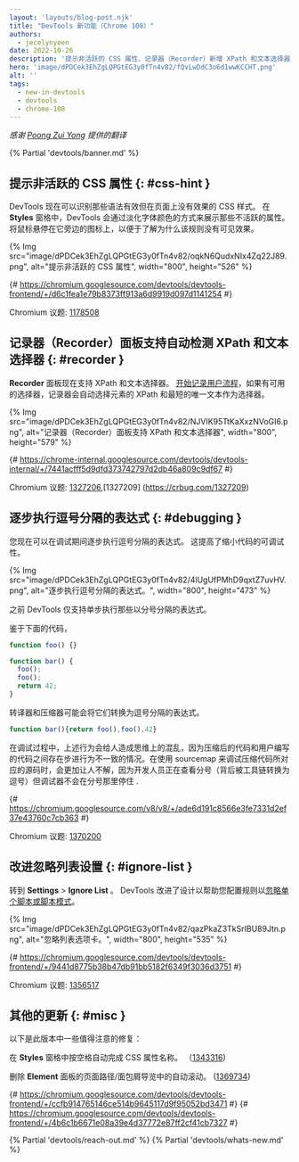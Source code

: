 ```yaml
---
layout: 'layouts/blog-post.njk'
title: "DevTools 新功能（Chrome 108）"
authors:
  - jecelynyeen
date: 2022-10-26
description: '提示非活跃的 CSS 属性、记录器（Recorder）新增 XPath 和文本选择器以及更多。'
hero: 'image/dPDCek3EhZgLQPGtEG3y0fTn4v82/fQvLwDdC3o6d1wwKCCHT.png'
alt: ''
tags:
  - new-in-devtools
  - devtools
  - chrome-108
---
```


*感谢 [Poong Zui Yong](https://www.linkedin.com/in/zui-yong-poong-1b507b14/) 提供的翻译*

{% Partial 'devtools/banner.md' %}

<!-- Translation instructions:
  1. Remove the "draft: true" tag above when submitting PR
  2. Provide translations under each of the English commented original content
  3. Translate the "description" tag above
  4. Translate all the <img> alt text
  5. Update the sites/zh/_partials/devtools/whats-new.md file -->


<!-- ## Hints for inactive CSS properties {: #css-hint } -->
## 提示非活跃的 CSS 属性 {: #css-hint }

<!-- DevTools now identifies CSS styles that are valid but have no visible effect. In the **Styles** pane, DevTools fades out the inactive properties. Hover over the icon next to it to understand why the rule has no visible effect.  -->
DevTools 现在可以识别那些语法有效但在页面上没有效果的 CSS 样式。 在 **Styles** 窗格中，DevTools 会通过淡化字体颜色的方式来展示那些不活跃的属性。 将鼠标悬停在它旁边的图标上，以便于了解为什么该规则没有可见效果。

{% Img src="image/dPDCek3EhZgLQPGtEG3y0fTn4v82/oqkN6QudxNIx4Zq22J89.png", alt="提示非活跃的 CSS 属性", width="800", height="526" %}

{# https://chromium.googlesource.com/devtools/devtools-frontend/+/d6c1fea1e79b8373ff913a6d9919d097d1141254 #}

Chromium 议题: [1178508](https://crbug.com/1178508)


<!-- ## Auto-detect XPath and text selectors in the Recorder panel {: #recorder } -->
## 记录器（Recorder）面板支持自动检测 XPath 和文本选择器 {: #recorder }

<!-- The **Recorder** panel now supports XPath and text selectors. [Start recording a user flow](/docs/devtools/recorder/#record) and the recorder automatically picks the XPath and shortest unique text of an element as selector if available. -->
**Recorder** 面板现在支持 XPath 和文本选择器。 [开始记录用户流程](/docs/devtools/recorder/#record)，如果有可用的选择器，记录器会自动选择元素的 XPath 和最短的唯一文本作为选择器。

{% Img src="image/dPDCek3EhZgLQPGtEG3y0fTn4v82/NJVIK95TtKaXxzNVoGI6.png", alt="记录器（Recorder）面板支持 XPath 和文本选择器", width="800", height="579" %}

{# https://chrome-internal.googlesource.com/devtools/devtools-internal/+/7441acfff5d9dfd373742797d2db46a809c9df67 #}

Chromium 议题: [1327206](https://crbug.com/1327206),[1327209] (https://crbug.com/1327209)


<!-- ## Step through comma-separated expressions {: #debugging } -->
## 逐步执行逗号分隔的表达式 {: #debugging }

<!-- You can now step through comma-separated expressions during debugging. This improves the debuggability of minified code. -->
您现在可以在调试期间逐步执行逗号分隔的表达式。 这提高了缩小代码的可调试性。

{% Img src="image/dPDCek3EhZgLQPGtEG3y0fTn4v82/4lUgUfPMhD9qxtZ7uvHV.png", alt="逐步执行逗号分隔的表达式。", width="800", height="473" %}

<!-- Previously, DevTools only supported stepping through semicolon-separated expressions. -->
之前 DevTools 仅支持单步执行那些以分号分隔的表达式。
<!-- Given the code below, -->
鉴于下面的代码，

```js
function foo() {}

function bar() {
  foo();
  foo();
  return 42;
}
```

<!-- Transpilers and minifiers may turn them into comma-separated expressions. -->
转译器和压缩器可能会将它们转换为逗号分隔的表达式。

```js
function bar(){return foo(),foo(),42}
``` 

<!-- This creates confusion during debugging because the stepping behavior is different between minified and authored code. It is even more confusing when using sourcemaps to debug the minified code in terms of the original code, as the developer is then looking at semicolons (which were under the hood turned into commas by the toolchain) but the debugger doesn't stop on them. -->
在调试过程中，上述行为会给人造成思维上的混乱，因为压缩后的代码和用户编写的代码之间存在步进行为不一致的情况。在使用 sourcemap 来调试压缩代码所对应的源码时，会更加让人不解，因为开发人员正在查看分号（背后被工具链转换为逗号）但调试器不会在分号那里停住 .

{# https://chromium.googlesource.com/v8/v8/+/ade6d191c8566e3fe7331d2ef37e43760c7cb363 #}

Chromium 议题: [1370200](https://crbug.com/1370200)


<!-- ## Improved Ignore list setting {: #ignore-list } -->
## 改进忽略列表设置 {: #ignore-list }
<!-- Go to **Settings** > **Ignore List**. DevTools improves the design to help you configure the rules to [ignore a single script or pattern of scripts](/docs/devtools/javascript/reference/#settings-ignore-list). -->
转到 **Settings** > **Ignore List** 。 DevTools 改进了设计以帮助您配置规则以[忽略单个脚本或脚本模式](/docs/devtools/javascript/reference/#settings-ignore-list)。

{% Img src="image/dPDCek3EhZgLQPGtEG3y0fTn4v82/qazPkaZ3TkSrIBU89Jtn.png", alt="忽略列表选项卡。", width="800", height="535" %}

{# https://chromium.googlesource.com/devtools/devtools-frontend/+/9441d8775b38b47db91bb5182f6349f3036d3751 #}

Chromium 议题: [1356517](https://crbug.com/1356517)


<!-- ## Miscellaneous highlights {: #misc } -->
## 其他的更新 {: #misc }
<!-- These are some noteworthy fixes in this release: -->
以下是此版本中一些值得注意的修复：
<!-- - Autocomplete CSS property name in the **Styles** pane on pressing space. ([1343316](https://crbug.com/1343316)) -->
在 **Styles** 窗格中按空格自动完成 CSS 属性名称。 （[1343316](https://crbug.com/1343316))

<!-- - Remove auto scroll in the **Element** panel’s breadcrumb. ([1369734](https://crbug.com/1369734)) -->
删除 **Element** 面板的页面路径/面包屑导览中的自动滚动。 ([1369734](https://crbug.com/1369734))

{# https://chromium.googlesource.com/devtools/devtools-frontend/+/ccfb914765146ce514b9645117d9f95052bd3471 #}
{# https://chromium.googlesource.com/devtools/devtools-frontend/+/4b6c1b6671e08a39e4d37772e87ff2cf41cb7327 #}


{% Partial 'devtools/reach-out.md' %}
{% Partial 'devtools/whats-new.md' %}
